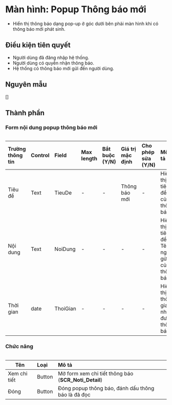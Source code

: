 # Màn hình: Popup Thông báo mới
- Hiển thị thông báo dạng pop-up ở góc dưới bên phải màn hình khi có thông báo mới phát sinh.

## Điều kiện tiên quyết
- Người dùng đã đăng nhập hệ thống.
- Người dùng có quyền nhận thông báo.
- Hệ thống có thông báo mới gửi đến người dùng.

## Nguyên mẫu
[]

## Thành phần

### Form nội dung popup thông báo mới

<div style="overflow-x:auto">
 
| Trường thông tin | Control | Field    | Max length | Bắt buộc (Y/N) | Giá trị mặc định | Cho phép sửa (Y/N) | Mô tả                                           |
| :--------------- | :------ | :------- | :--------- | :------------- | :--------------- | :----------------- | :---------------------------------------------- |
| Tiêu đề          | Text    | TieuDe   | -          | -              | Thông báo mới    | -                  | Hiển thị tiêu đề của thông báo                  |
| Nội dung         | Text    | NoiDung  | -          | -              | -                | -                  | Hiển thị tiêu đề và Tên người gửi của thông báo |
| Thời gian        | date    | ThoiGian | -          | -              | -                | -                  | Hiển thị thời gian nhận được thông báo          |

### Chức năng

<div style="overflow-x:auto">

| Tên          | Loại   | Mô tả                                                |
| ------------ | :----- | :--------------------------------------------------- |
| Xem chi tiết | Button | Mở form xem chi tiết thông báo (**SCR_Noti_Detail**) |
| Đóng         | Button | Đóng popup thông báo, đánh dấu thông báo là đã đọc   |